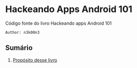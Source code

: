 # Hackeando Apps Android 101
Código fonte do livro Hackeando apps Android 101

`Author: n3k00n3`

## Sumário

1. [Propósito desse livro](manuscript/proposito.md)
